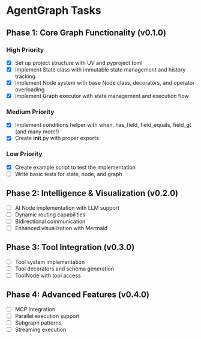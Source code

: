 # AgentGraph Tasks

## Phase 1: Core Graph Functionality (v0.1.0)

### High Priority
- [x] Set up project structure with UV and pyproject.toml
- [x] Implement State class with immutable state management and history tracking
- [x] Implement Node system with base Node class, decorators, and operator overloading
- [x] Implement Graph executor with state management and execution flow

### Medium Priority
- [x] Implement conditions helper with when, has_field, field_equals, field_gt (and many more!)
- [x] Create __init__.py with proper exports

### Low Priority
- [x] Create example script to test the implementation
- [ ] Write basic tests for state, node, and graph

## Phase 2: Intelligence & Visualization (v0.2.0)
- [ ] AI Node implementation with LLM support
- [ ] Dynamic routing capabilities
- [ ] Bidirectional communication
- [ ] Enhanced visualization with Mermaid

## Phase 3: Tool Integration (v0.3.0)
- [ ] Tool system implementation
- [ ] Tool decorators and schema generation
- [ ] ToolNode with tool access

## Phase 4: Advanced Features (v0.4.0)
- [ ] MCP Integration
- [ ] Parallel execution support
- [ ] Subgraph patterns
- [ ] Streaming execution
